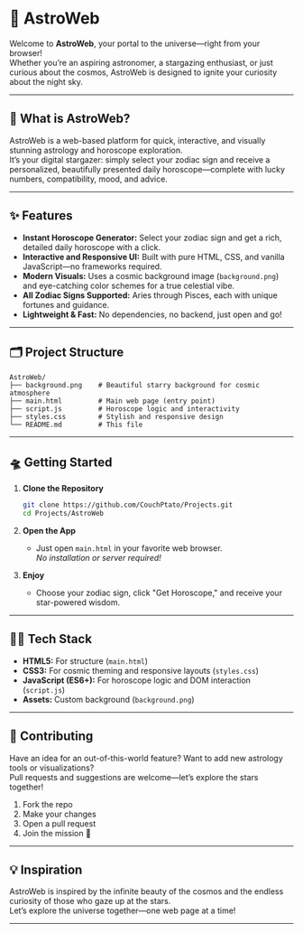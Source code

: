 # 🌌 AstroWeb

Welcome to **AstroWeb**, your portal to the universe—right from your browser!  
Whether you’re an aspiring astronomer, a stargazing enthusiast, or just curious about the cosmos, AstroWeb is designed to ignite your curiosity about the night sky.

---

## 🚀 What is AstroWeb?

AstroWeb is a web-based platform for quick, interactive, and visually stunning astrology and horoscope exploration.  
It’s your digital stargazer: simply select your zodiac sign and receive a personalized, beautifully presented daily horoscope—complete with lucky numbers, compatibility, mood, and advice.

---

## ✨ Features

- **Instant Horoscope Generator:** Select your zodiac sign and get a rich, detailed daily horoscope with a click.
- **Interactive and Responsive UI:** Built with pure HTML, CSS, and vanilla JavaScript—no frameworks required.
- **Modern Visuals:** Uses a cosmic background image (`background.png`) and eye-catching color schemes for a true celestial vibe.
- **All Zodiac Signs Supported:** Aries through Pisces, each with unique fortunes and guidance.
- **Lightweight & Fast:** No dependencies, no backend, just open and go!

---

## 🗂️ Project Structure

```
AstroWeb/
├── background.png    # Beautiful starry background for cosmic atmosphere
├── main.html         # Main web page (entry point)
├── script.js         # Horoscope logic and interactivity
├── styles.css        # Stylish and responsive design
└── README.md         # This file
```

---

## 🛸 Getting Started

1. **Clone the Repository**
    ```sh
    git clone https://github.com/CouchPtato/Projects.git
    cd Projects/AstroWeb
    ```

2. **Open the App**
    - Just open `main.html` in your favorite web browser.  
      _No installation or server required!_

3. **Enjoy**
    - Choose your zodiac sign, click "Get Horoscope," and receive your star-powered wisdom.

---

## 🧑‍💻 Tech Stack

- **HTML5:** For structure (`main.html`)
- **CSS3:** For cosmic theming and responsive layouts (`styles.css`)
- **JavaScript (ES6+):** For horoscope logic and DOM interaction (`script.js`)
- **Assets:** Custom background (`background.png`)

---

## 🌠 Contributing

Have an idea for an out-of-this-world feature? Want to add new astrology tools or visualizations?  
Pull requests and suggestions are welcome—let’s explore the stars together!

1. Fork the repo
2. Make your changes
3. Open a pull request
4. Join the mission 🚀

---

## 💡 Inspiration

AstroWeb is inspired by the infinite beauty of the cosmos and the endless curiosity of those who gaze up at the stars.  
Let’s explore the universe together—one web page at a time!

---
